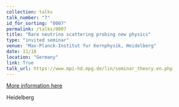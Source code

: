 ```yaml
---
collection: talks
talk_number: "7"
id_for_sorting: "0007"
permalink: /talks/0007
title: "Rare neutrino scattering probing new physics" 
type: "invited seminar"
venue: "Max-Planck-Institut fur Kernphysik, Heidelberg"
date: 11/18
location: "Germany"
link: True 
talk_url: https://www.mpi-hd.mpg.de/lin/seminar_theory.en.php 
---
```


[More information here](https://www.mpi-hd.mpg.de/lin/seminar_theory.en.php)

Heidelberg
